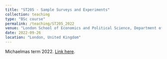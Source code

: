 ```yaml
---
title: "ST205 - Sample Surveys and Experiments"
collection: teaching
type: "BSc course"
permalink: /teaching/ST205_2022
venue: "London School of Economics and Political Science, Department of Statistics"
date: 2022-09-26
location: "London, United Kingdom"
---
```


Michaelmas term 2022. [Link here](https://www.lse.ac.uk/resources/calendar2022-2023/courseGuides/ST/2022_ST205.htm).
